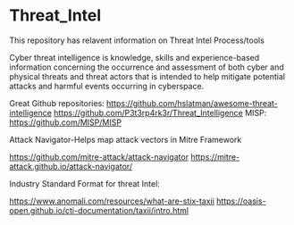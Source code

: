 # Threat_Intel
This repository has relavent information on Threat Intel Process/tools

Cyber threat intelligence is knowledge, skills and experience-based information concerning the occurrence and assessment of both cyber and physical threats and threat actors that is intended to help mitigate potential attacks and harmful events occurring in cyberspace.

Great Github repositories:
https://github.com/hslatman/awesome-threat-intelligence
https://github.com/P3t3rp4rk3r/Threat_Intelligence
MISP: https://github.com/MISP/MISP

Attack Navigator-Helps map attack vectors in Mitre Framework

https://github.com/mitre-attack/attack-navigator
https://mitre-attack.github.io/attack-navigator/

Industry Standard Format for threat Intel:

https://www.anomali.com/resources/what-are-stix-taxii
https://oasis-open.github.io/cti-documentation/taxii/intro.html
